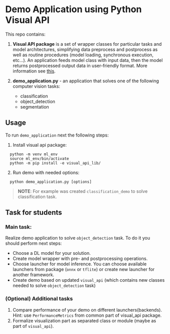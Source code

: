 # Demo Application using Python Visual API

This repo contains:

1. **Visual API package** is a set of wrapper classes for particular tasks and model architectures, simplifying data preprocess and postprocess as well as routine procedures (model loading, synchronous execution, etc...). An application feeds model class with input data, then the model returns postprocessed output data in user-friendly format. More information see [this](./visual_api_lib/README.md).

2. **demo_application.py** - an application that solves one of the following computer vision tasks:
    * classification
    * object_detection
    * segmentation

## Usage

To run `demo_application` next the following steps:

1. Install visual api package:

```
  python -m venv ml_env
  source ml_env/bin/activate
  python -m pip install -e visual_api_lib/
```

2. Run demo with needed options:

```
  python demo_application.py [options]
```

> **NOTE**: For example was created `classification_demo` to solve classification task.

## Task for students

### Main task:

Realize demo application to solve `object_detection` task. To do it you should perform next steps:
* Choose a DL model for your solution.
* Create model wrapper with pre- and postprocessing operations.
* Choose launcher for model inference. You can choose available launchers from package (`onnx` or `tflite`) or create new launcher for another framework.
* Create demo based on updated `visual_api` (which contains new classes needed to solve `object_detection` task)

### (Optional) Additional tasks

1. Compare performance of your demo on different launchers(backends). Hint: use `PerformanceMetrics` from common part of visual_api package.
2. Formalize visualization part as separated class or module (maybe as part of `visual_api`).
